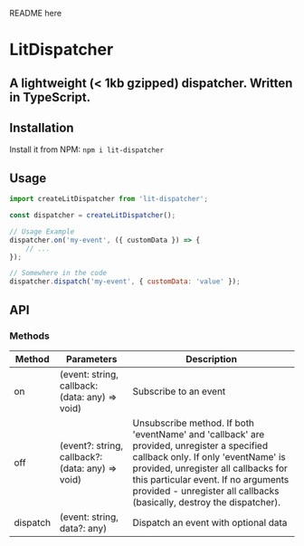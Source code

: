 README here

# LitDispatcher

## A lightweight (< 1kb gzipped) dispatcher. Written in TypeScript.

## Installation

Install it from NPM:
`npm i lit-dispatcher`

## Usage

```javascript
import createLitDispatcher from 'lit-dispatcher';

const dispatcher = createLitDispatcher();

// Usage Example
dispatcher.on('my-event', ({ customData }) => {
    // ...
});

// Somewhere in the code
dispatcher.dispatch('my-event', { customData: 'value' });
```

## API

### Methods

| Method   | Parameters                                       | Description                                                                                                                                                                                                                                                                              |
| -------- | ------------------------------------------------ | ---------------------------------------------------------------------------------------------------------------------------------------------------------------------------------------------------------------------------------------------------------------------------------------- |
| on       | (event: string, callback: (data: any) => void)   | Subscribe to an event                                                                                                                                                                                                                                                                    |
| off      | (event?: string, callback?: (data: any) => void) | Unsubscribe method. If both 'eventName' and 'callback' are provided, unregister a specified callback only. If only 'eventName' is provided, unregister all callbacks for this particular event. If no arguments provided - unregister all callbacks (basically, destroy the dispatcher). |
| dispatch | (event: string, data?: any)                      | Dispatch an event with optional data                                                                                                                                                                                                                                                     |
